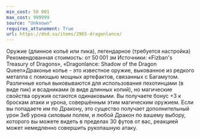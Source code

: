 ```yaml
---
min_cost: 50 001
max_cost: 999999
source: "Unknown"
requires_attunement: True
url: https://dnd.su/items/2965-dragonlance/
---
```


Оружие (длинное копьё или пика), легендарное (требуется настройка)
Рекомендованная стоимость: от 50 001 зм
Источники: «Fizban's Treasury of Dragons», «Dragonlance: Shadow of the Dragon Queen»Драконье копье - это известное оружие, выкованное из редкого металла с помощью мощных артефактов, связанных с Багамутом. Различные копья выковываются для использования пехотинцами (в виде пик) и всадниками (в виде длинных копий), но магические свойства оружия остаются одинаковыми.
Вы получаете бонус +3 к броскам атаки и урона, совершённым этим магическим оружием.
Если вы попадаете им по Дракону, это существо получает дополнительный урон 3к6 урона силовым полем, и любой Дракон по вашему выбору, которого вы можете видеть в пределах 30 футов от вас, реакцией может немедленно совершить рукопашную атаку.